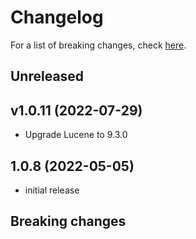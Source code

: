 # Changelog

For a list of breaking changes, check [here](#breaking-changes).

## Unreleased

## v1.0.11 (2022-07-29)

- Upgrade Lucene to 9.3.0

## 1.0.8 (2022-05-05)

- initial release

## Breaking changes
